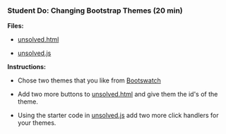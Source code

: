 ### Student Do: Changing Bootstrap Themes (20 min)

**Files:**

- [unsolved.html](Unsolved/unsolved.html)

- [unsolved.js](Unsolved/unsolved.js)

**Instructions:**

- Chose two themes that you like from [Bootswatch](https://bootswatch.com/)

- Add two more buttons to [unsolved.html](Unsolved/unsolved.html) and give them the id's of the theme.

- Using the starter code in [unsolved.js](Unsolved/unsolved.js) add two more click handlers for your themes.
